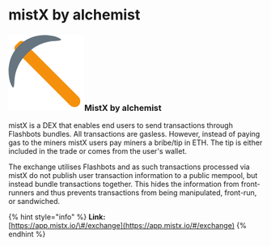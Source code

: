 # mistX by alchemist

### ![](../../.gitbook/assets/image%20%288%29.png)MistX by alchemist <a id="backrunme-by-bloxroute"></a>

mistX is a DEX that enables end users to send transactions through Flashbots bundles. All transactions are gasless. However, instead of paying gas to the miners mistX users pay miners a bribe/tip in ETH. The tip is either included in the trade or comes from the user's wallet.

The exchange utilises Flashbots and as such transactions processed via mistX do not publish user transaction information to a public mempool, but instead bundle transactions together. This hides the information from front-runners and thus prevents transactions from being manipulated, front-run, or sandwiched.

{% hint style="info" %}
**Link:**  
[https://app.mistx.io/\#/exchange](https://app.mistx.io/#/exchange)
{% endhint %}

